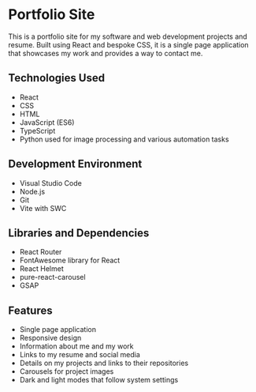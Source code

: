 # Portfolio Site
This is a portfolio site for my software and web development projects and resume. Built using React and bespoke CSS, it is a single page application that showcases my work and provides a way to contact me.

## Technologies Used
- React
- CSS
- HTML
- JavaScript (ES6)
- TypeScript
- Python used for image processing and various automation tasks

## Development Environment
- Visual Studio Code
- Node.js
- Git
- Vite with SWC

## Libraries and Dependencies
- React Router
- FontAwesome library for React
- React Helmet
- pure-react-carousel
- GSAP

## Features
- Single page application
- Responsive design
- Information about me and my work
- Links to my resume and social media
- Details on my projects and links to their repositories
- Carousels for project images
- Dark and light modes that follow system settings
